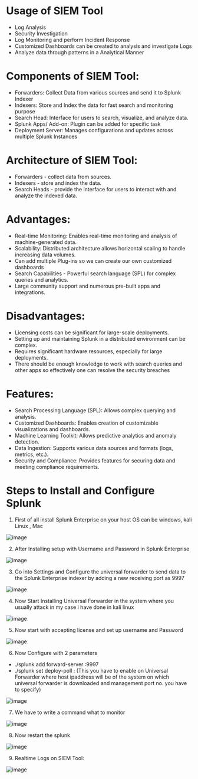 # Usage of SIEM Tool
* Log Analysis
* Security Investigation
* Log Monitoring and perform Incident Response
* Customized Dashboards can be created to analysis and investigate Logs
* Analyze data through patterns in a Analytical Manner

# Components of SIEM Tool:
* Forwarders: Collect Data from various sources and send it to Splunk Indexer
* Indexers: Store and Index the data for fast search and monitoring purpose
* Search Head: Interface for users to search, visualize, and analyze data.
* Splunk Apps/ Add-on: Plugin can be added for specific task
* Deployment Server: Manages configurations and updates across multiple Splunk Instances

# Architecture of SIEM Tool:
* Forwarders - collect data from sources.
* Indexers - store and index the data.
* Search Heads - provide the interface for users to interact with and analyze the indexed data.

# Advantages:
* Real-time Monitoring: Enables real-time monitoring and analysis of machine-generated data.
* Scalability: Distributed architecture allows horizontal scaling to handle increasing data volumes.
* Can add multiple Plug-ins so we can create our own customized dashboards
* Search Capabilities - Powerful search language (SPL) for complex queries and analytics.
* Large community support and numerous pre-built apps and integrations.

# Disadvantages:
* Licensing costs can be significant for large-scale deployments.
* Setting up and maintaining Splunk in a distributed environment can be complex.
* Requires significant hardware resources, especially for large deployments.
* There should be enough knowledge to work with search queries and other apps so effectively one can resolve the security breaches

# Features:
* Search Processing Language (SPL): Allows complex querying and analysis.
* Customized Dashboards: Enables creation of customizable visualizations and dashboards.
* Machine Learning Toolkit: Allows predictive analytics and anomaly detection.
* Data Ingestion: Supports various data sources and formats (logs, metrics, etc.).
* Security and Compliance: Provides features for securing data and meeting compliance requirements.

# Steps to Install and Configure Splunk
1. First of all install Splunk Enterprise on your host OS can be windows, kali Linux , Mac

![image](https://github.com/udayk01/CYBER-SECURITY-LAB/assets/52235763/d6c11bfd-3c86-4837-9b85-6f24aa126c23)

2. After Installing setup with Username and Password in Splunk Enterprise

![image](https://github.com/udayk01/CYBER-SECURITY-LAB/assets/52235763/673eda89-5b79-4216-96bb-efb71279c153)

3. Go into Settings and Configure the universal forwarder to send data to the Splunk Enterprise indexer by adding a new receiving port as 9997

![image](https://github.com/udayk01/CYBER-SECURITY-LAB/assets/52235763/6d1f3bd2-d406-49d8-8ecf-61eaf78c1945)

4. Now Start Installing Universal Forwarder in the system where you usually attack in my case i have done in kali linux

![image](https://github.com/udayk01/CYBER-SECURITY-LAB/assets/52235763/49449996-9c5c-4414-81b2-a6c665125826)

5. Now start with accepting license and set up username and Password

![image](https://github.com/udayk01/CYBER-SECURITY-LAB/assets/52235763/24c6514c-f8d4-4a1e-92c5-e9b88c5b005c)

6. Now Configure with 2 parameters
* ./splunk add forward-server :9997
* ./splunk set deploy-poll : (This you have to enable on Universal Forwarder where host ipaddress will be of the system on which universal forwarder is downloaded and management port no. you have to specify)

![image](https://github.com/udayk01/CYBER-SECURITY-LAB/assets/52235763/ec3d0b3e-2aab-43b6-92f8-28d3e5a79f57)

7. We have to write a command what to monitor

![image](https://github.com/udayk01/CYBER-SECURITY-LAB/assets/52235763/05b52ee0-dc95-4e96-b790-cf3b8d69facb)

8. Now restart the splunk

![image](https://github.com/udayk01/CYBER-SECURITY-LAB/assets/52235763/15016a53-9f39-46b6-bb64-1ea9f08613a2)

9. Realtime Logs on SIEM Tool:

![image](https://github.com/udayk01/CYBER-SECURITY-LAB/assets/52235763/20327a27-f34e-4afb-91c1-cfb78d753fa3)





